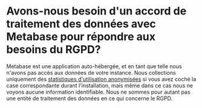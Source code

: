 # Avons-nous besoin d'un accord de traitement des données avec Metabase pour répondre aux besoins du RGPD?

Metabase est une application auto-hébergée, et en tant que telle nous n'avons pas accès aux données de votre instance. Nous collections uniquement des [statistiques d'utilisation anonymisées](../../information-collection.md) si vous avez coché la case correspondante durant l'installation, mais même dans ce cas nous ne voyons aucune information identifiable. Nous ne sommes pour autant pas une entité de traitement des données en ce qui concerne le RGPD.
